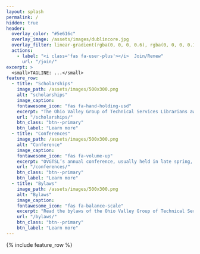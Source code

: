 ```yaml
---
layout: splash
permalink: /
hidden: true
header:
  overlay_color: "#5e616c"
  overlay_image: /assets/images/dublincore.jpg
  overlay_filter: linear-gradient(rgba(0, 0, 0, 0.6), rgba(0, 0, 0, 0.1))
  actions:
    - label: "<i class='fas fa-user-plus'></i>  Join/Renew"
      url: "/join/"
excerpt: >
  <small>TAGLINE: ...</small>
feature_row:
  - title: "Scholarships"
    image_path: /assets/images/500x300.png
    alt: "scholarships"
    image_caption:
    fontawesome_icon: "fas fa-hand-holding-usd"
    excerpt: "The Ohio Valley Group of Technical Services Librarians awards three scholarships every year to attend the organization’s annual conference."
    url: "/scholarships/"
    btn_class: "btn--primary"
    btn_label: "Learn more"
  - title: "Conferences"
    image_path: /assets/images/500x300.png
    alt: "Conference"
    image_caption:
    fontawesome_icon: "fas fa-volume-up"
    excerpt: "OVGTSL’s annual conference, usually held in late spring, rotates among Indiana, Ohio and Kentucky on a regular basis."
    url: "/conferences/"
    btn_class: "btn--primary"
    btn_label: "Learn more"
  - title: "Bylaws"
    image_path: /assets/images/500x300.png
    alt: "Bylaws"
    image_caption:
    fontawesome_icon: "fas fa-balance-scale"
    excerpt: "Read the bylaws of the Ohio Valley Group of Technical Services Librarians."
    url: "/bylaws/"
    btn_class: "btn--primary"
    btn_label: "Learn more"      
---
```


{% include feature_row %}
